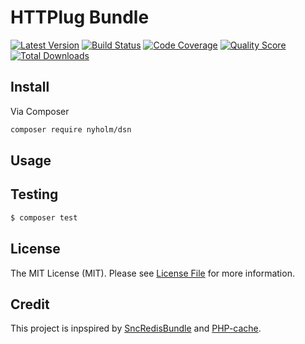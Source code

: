 # HTTPlug Bundle

[![Latest Version](https://img.shields.io/github/release/Nyholm/dsn.svg?style=flat-square)](https://github.com/Nyholm/dsn/releases)
[![Build Status](https://img.shields.io/travis/Nyholm/dsn.svg?style=flat-square)](https://travis-ci.org/Nyholm/dsn)
[![Code Coverage](https://img.shields.io/scrutinizer/coverage/g/Nyholm/dsn.svg?style=flat-square)](https://scrutinizer-ci.com/g/Nyholm/dsn)
[![Quality Score](https://img.shields.io/scrutinizer/g/Nyholm/dsn.svg?style=flat-square)](https://scrutinizer-ci.com/g/Nyholm/dsn)
[![Total Downloads](https://img.shields.io/packagist/dt/nyholm/dsn.svg?style=flat-square)](https://packagist.org/packages/nyholm/dsn)


## Install

Via Composer

``` bash
composer require nyholm/dsn
```


## Usage



## Testing

``` bash
$ composer test
```

## License

The MIT License (MIT). Please see [License File](LICENSE) for more information.

## Credit

This project is inpspired by [SncRedisBundle](https://github.com/snc/SncRedisBundle/blob/master/DependencyInjection/Configuration/RedisDsn.php)
and [PHP-cache](https://github.com/php-cache/adapter-bundle/blob/master/src/DSN.php).
